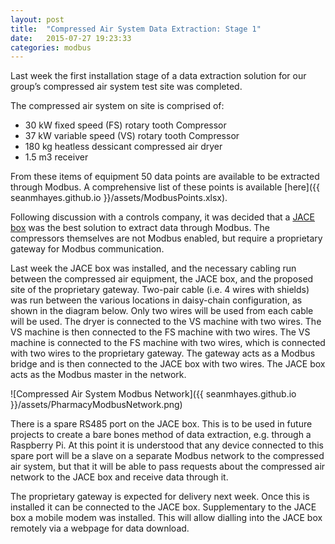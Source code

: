 ```yaml
---
layout: post
title:  "Compressed Air System Data Extraction: Stage 1"
date:   2015-07-27 19:23:33
categories: modbus
---
```

Last week the first installation stage of a data extraction solution for our group’s compressed air system test site was completed.

The compressed air system on site is comprised of:

- 30 kW fixed speed (FS) rotary tooth Compressor
- 37 kW variable speed (VS) rotary tooth Compressor
- 180 kg heatless dessicant compressed air dryer
- 1.5 m3 receiver

From these items of equipment 50 data points are available to be extracted through Modbus. A comprehensive list of these points is available [here]({{ seanmhayes.github.io }}/assets/ModbusPoints.xlsx).

Following discussion with a controls company, it was decided that a [JACE box](http://www.niagaraax.com/cs/products/jace) was the best solution to extract data through Modbus. The compressors themselves are not Modbus enabled, but require a proprietary gateway for Modbus communication.

Last week the JACE box was installed, and the necessary cabling run between the compressed air equipment, the JACE box, and the proposed site of the proprietary gateway. Two-pair cable (i.e. 4 wires with shields) was run between the various locations in daisy-chain configuration, as shown in the diagram below. Only two wires will be used from each cable will be used. The dryer is connected to the VS machine with two wires. The VS machine is then connected to the FS machine with two wires. The VS machine is connected to the FS machine with two wires, which is connected with two wires to the proprietary gateway. The gateway acts as a Modbus bridge and is then connected to the JACE box with two wires. The JACE box acts as the Modbus master in the network.

![Compressed Air System Modbus Network]({{ seanmhayes.github.io }}/assets/PharmacyModbusNetwork.png)

There is a spare RS485 port on the JACE box. This is to be used in future projects to create a bare bones method of data extraction, e.g. through a Raspberry Pi. At this point it is understood that any device connected to this spare port will be a slave on a separate Modbus network to the compressed air system, but that it will be able to pass requests about the compressed air network to the JACE box and receive data through it.

The proprietary gateway is expected for delivery next week. Once this is installed it can be connected to the JACE box. Supplementary to the JACE box a mobile modem was installed. This will allow dialling into the JACE box remotely via a webpage for data download.


[jekyll]:      http://jekyllrb.com
[jekyll-gh]:   https://github.com/jekyll/jekyll
[jekyll-help]: https://github.com/jekyll/jekyll-help
